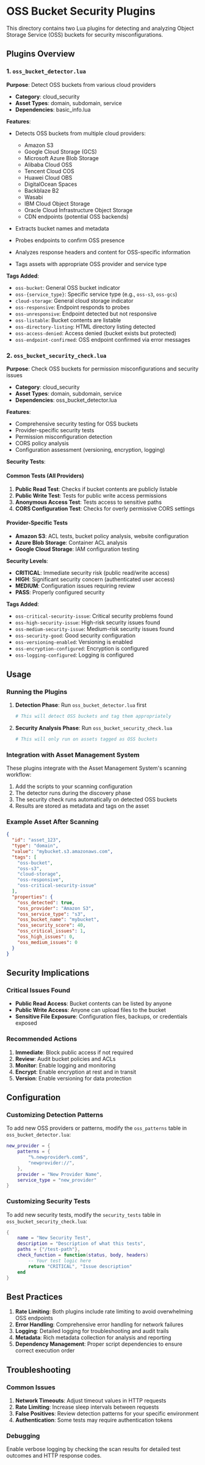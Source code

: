 # OSS Bucket Security Plugins

This directory contains two Lua plugins for detecting and analyzing Object Storage Service (OSS) buckets for security misconfigurations.

## Plugins Overview

### 1. `oss_bucket_detector.lua`
**Purpose**: Detect OSS buckets from various cloud providers
- **Category**: cloud_security
- **Asset Types**: domain, subdomain, service
- **Dependencies**: basic_info.lua

**Features**:
- Detects OSS buckets from multiple cloud providers:
  - Amazon S3
  - Google Cloud Storage (GCS)
  - Microsoft Azure Blob Storage
  - Alibaba Cloud OSS
  - Tencent Cloud COS
  - Huawei Cloud OBS
  - DigitalOcean Spaces
  - Backblaze B2
  - Wasabi
  - IBM Cloud Object Storage
  - Oracle Cloud Infrastructure Object Storage
  - CDN endpoints (potential OSS backends)

- Extracts bucket names and metadata
- Probes endpoints to confirm OSS presence
- Analyzes response headers and content for OSS-specific information
- Tags assets with appropriate OSS provider and service type

**Tags Added**:
- `oss-bucket`: General OSS bucket indicator
- `oss-{service_type}`: Specific service type (e.g., `oss-s3`, `oss-gcs`)
- `cloud-storage`: General cloud storage indicator
- `oss-responsive`: Endpoint responds to probes
- `oss-unresponsive`: Endpoint detected but not responsive
- `oss-listable`: Bucket contents are listable
- `oss-directory-listing`: HTML directory listing detected
- `oss-access-denied`: Access denied (bucket exists but protected)
- `oss-endpoint-confirmed`: OSS endpoint confirmed via error messages

### 2. `oss_bucket_security_check.lua`
**Purpose**: Check OSS buckets for permission misconfigurations and security issues
- **Category**: cloud_security
- **Asset Types**: domain, subdomain, service
- **Dependencies**: oss_bucket_detector.lua

**Features**:
- Comprehensive security testing for OSS buckets
- Provider-specific security tests
- Permission misconfiguration detection
- CORS policy analysis
- Configuration assessment (versioning, encryption, logging)

**Security Tests**:

#### Common Tests (All Providers)
1. **Public Read Test**: Checks if bucket contents are publicly listable
2. **Public Write Test**: Tests for public write access permissions
3. **Anonymous Access Test**: Tests access to sensitive paths
4. **CORS Configuration Test**: Checks for overly permissive CORS settings

#### Provider-Specific Tests
- **Amazon S3**: ACL tests, bucket policy analysis, website configuration
- **Azure Blob Storage**: Container ACL analysis
- **Google Cloud Storage**: IAM configuration testing

**Security Levels**:
- **CRITICAL**: Immediate security risk (public read/write access)
- **HIGH**: Significant security concern (authenticated user access)
- **MEDIUM**: Configuration issues requiring review
- **PASS**: Properly configured security

**Tags Added**:
- `oss-critical-security-issue`: Critical security problems found
- `oss-high-security-issue`: High-risk security issues found
- `oss-medium-security-issue`: Medium-risk security issues found
- `oss-security-good`: Good security configuration
- `oss-versioning-enabled`: Versioning is enabled
- `oss-encryption-configured`: Encryption is configured
- `oss-logging-configured`: Logging is configured

## Usage

### Running the Plugins

1. **Detection Phase**: Run `oss_bucket_detector.lua` first
   ```bash
   # This will detect OSS buckets and tag them appropriately
   ```

2. **Security Analysis Phase**: Run `oss_bucket_security_check.lua`
   ```bash
   # This will only run on assets tagged as OSS buckets
   ```

### Integration with Asset Management System

These plugins integrate with the Asset Management System's scanning workflow:

1. Add the scripts to your scanning configuration
2. The detector runs during the discovery phase
3. The security check runs automatically on detected OSS buckets
4. Results are stored as metadata and tags on the asset

### Example Asset After Scanning

```json
{
  "id": "asset_123",
  "type": "domain",
  "value": "mybucket.s3.amazonaws.com",
  "tags": [
    "oss-bucket",
    "oss-s3",
    "cloud-storage",
    "oss-responsive",
    "oss-critical-security-issue"
  ],
  "properties": {
    "oss_detected": true,
    "oss_provider": "Amazon S3",
    "oss_service_type": "s3",
    "oss_bucket_name": "mybucket",
    "oss_security_score": 40,
    "oss_critical_issues": 1,
    "oss_high_issues": 0,
    "oss_medium_issues": 0
  }
}
```

## Security Implications

### Critical Issues Found
- **Public Read Access**: Bucket contents can be listed by anyone
- **Public Write Access**: Anyone can upload files to the bucket
- **Sensitive File Exposure**: Configuration files, backups, or credentials exposed

### Recommended Actions
1. **Immediate**: Block public access if not required
2. **Review**: Audit bucket policies and ACLs
3. **Monitor**: Enable logging and monitoring
4. **Encrypt**: Enable encryption at rest and in transit
5. **Version**: Enable versioning for data protection

## Configuration

### Customizing Detection Patterns
To add new OSS providers or patterns, modify the `oss_patterns` table in `oss_bucket_detector.lua`:

```lua
new_provider = {
    patterns = {
        "%.newprovider%.com$",
        "newprovider://",
    },
    provider = "New Provider Name",
    service_type = "new_provider"
}
```

### Customizing Security Tests
To add new security tests, modify the `security_tests` table in `oss_bucket_security_check.lua`:

```lua
{
    name = "New Security Test",
    description = "Description of what this tests",
    paths = {"/test-path"},
    check_function = function(status, body, headers)
        -- Your test logic here
        return "CRITICAL", "Issue description"
    end
}
```

## Best Practices

1. **Rate Limiting**: Both plugins include rate limiting to avoid overwhelming OSS endpoints
2. **Error Handling**: Comprehensive error handling for network failures
3. **Logging**: Detailed logging for troubleshooting and audit trails
4. **Metadata**: Rich metadata collection for analysis and reporting
5. **Dependency Management**: Proper script dependencies to ensure correct execution order

## Troubleshooting

### Common Issues
1. **Network Timeouts**: Adjust timeout values in HTTP requests
2. **Rate Limiting**: Increase sleep intervals between requests
3. **False Positives**: Review detection patterns for your specific environment
4. **Authentication**: Some tests may require authentication tokens

### Debugging
Enable verbose logging by checking the scan results for detailed test outcomes and HTTP response codes.
